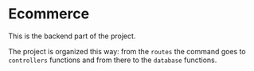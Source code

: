 # Ecommerce

This is the backend part of the project.

The project is organized this way: 
from the `routes` the command goes to `controllers` functions and from there to the `database` functions.


